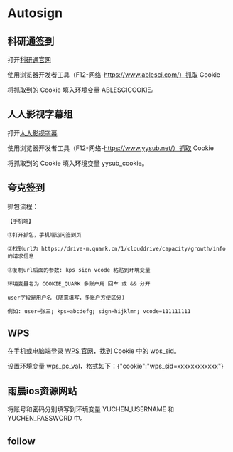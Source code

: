 # Autosign

## 科研通签到

打开[科研通官网](https://www.ablesci.com/)

使用浏览器开发者工具（F12-网络-https://www.ablesci.com/）抓取 Cookie

将抓取到的 Cookie 填入环境变量 ABLESCICOOKIE。

## 人人影视字幕组

打开[人人影视字幕](http://www.yysub.net/)

使用浏览器开发者工具（F12-网络-https://www.yysub.net/）抓取 Cookie

将抓取到的 Cookie 填入环境变量 yysub_cookie。


## 夸克签到

抓包流程：

    【手机端】

    ①打开抓包，手机端访问签到页

    ②找到url为 https://drive-m.quark.cn/1/clouddrive/capacity/growth/info 的请求信息

    ③复制url后面的参数: kps sign vcode 粘贴到环境变量

    环境变量名为 COOKIE_QUARK 多账户用 回车 或 && 分开

    user字段是用户名 (随意填写，多账户方便区分)
    
    例如: user=张三; kps=abcdefg; sign=hijklmn; vcode=111111111

## WPS

在手机或电脑端登录 [WPS 官网](https://vip.wps.cn/home)，找到 Cookie 中的 wps_sid。

设置环境变量 wps_pc_val，格式如下：{"cookie":"wps_sid=xxxxxxxxxxxx"}

## 雨晨ios资源网站

将账号和密码分别填写到环境变量 YUCHEN_USERNAME 和 YUCHEN_PASSWORD 中。

## follow

